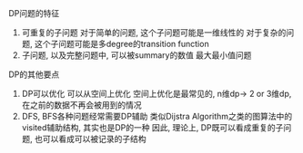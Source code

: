 DP问题的特征
1.  可重复的子问题
    对于简单的问题, 这个子问题可能是一维线性的
    对于复杂的问题, 这个子问题可能是多degree的transition function
2.  子问题, 以及完整问题中, 可以被summary的数值
    最大最小值问题
    
    
DP的其他要点
1.  DP可以优化
    可以从空间上优化
      空间上优化是最常见的, n维dp-> 2 or 3维dp, 在之前的数据不再会被用到的情况
2.  DFS, BFS各种问题经常需要DP辅助
    类似Dijstra Algorithm之类的图算法中的visited辅助结构, 其实也是DP的一种
    因此, 理论上, DP既可以看成重复的子问题, 也可以看成可以被记录的子结构
    
